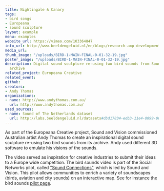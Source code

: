 ```yaml
---
title: Nightingale & Canary
tags:
- bird songs
- Europeana
- sound sculpture
layout: example
menu: examples
website_url: https://vimeo.com/103364847
info_url: http://www.beeldengeluid.nl/en/blogs/research-amp-development-en/201409/creating-inspirational-video-archival-bird-songs
media_url: 
thumb_image: "/uploads/BIRD-1-MAIN-FINAL-0-01-32-19.jpg"
poster_image: "/uploads/BIRD-1-MAIN-FINAL-0-01-32-19.jpg"
description: Digital sound sculpture re-using two bird sounds from Sound and Vision
  archive
related_project: Europeana Creative
related_event: 
github: 
creators:
- Andy Thomas
organizations:
- name: http://www.andythomas.com.au/
  url: http://www.andythomas.com.au/
used_sources:
- name: Sound of The Netherlands dataset
  url: http://labs.beeldengeluid.nl/datasets#dbd17834-edb3-11e4-8099-005056a71e3a
---
```


As part of the Europeana Creative project, Sound and Vision commissioned Australian artist Andy Thomas to create an inspirational digital sound sculpture re-using two bird sounds from its archive. Andy used different 3D software to emulate his visions of the sounds.

The video served as inspiration for creative industries to submit their ideas to a Europe wide competition. The bird sounds video is part of the Social Networks pilot, called ["Sound Connections"](http://pro.europeana.eu/europeana-creative/pilots/social-networks-pilot), which is led by Sound and Vision. This pilot allows communities to enrich a variety of soundscapes (birds, aviation and city sounds) on an interactive map. See for instance the bird sounds [pilot page](http://www.historypin.com/en/explore/birdlife).
